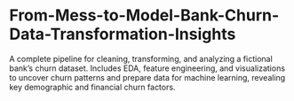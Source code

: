 # From-Mess-to-Model-Bank-Churn-Data-Transformation-Insights
A complete pipeline for cleaning, transforming, and analyzing a fictional bank’s churn dataset. Includes EDA, feature engineering, and visualizations to uncover churn patterns and prepare data for machine learning, revealing key demographic and financial churn factors.

